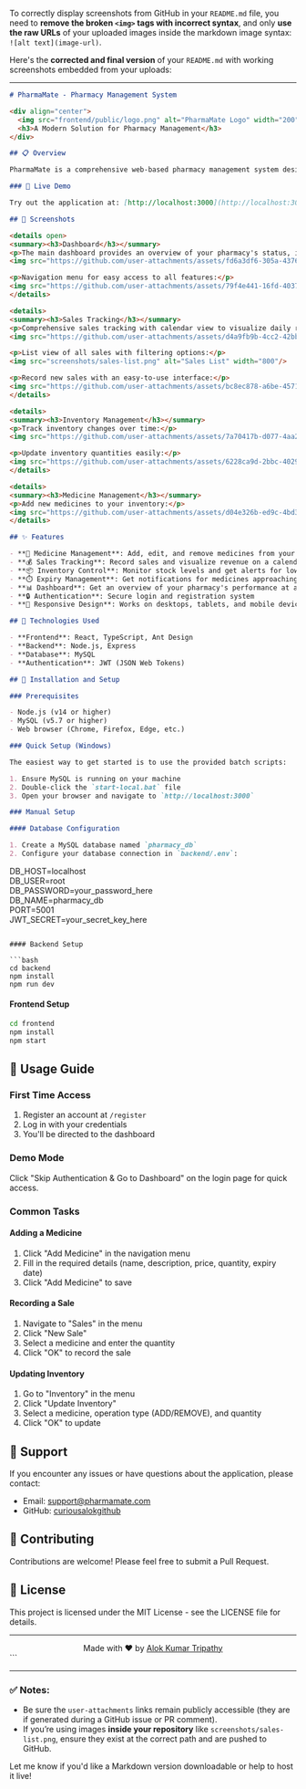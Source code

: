 To correctly display screenshots from GitHub in your `README.md` file, you need to **remove the broken `<img>` tags with incorrect syntax**, and only **use the raw URLs** of your uploaded images inside the markdown image syntax: `![alt text](image-url)`.

Here's the **corrected and final version** of your `README.md` with working screenshots embedded from your uploads:

---

```markdown
# PharmaMate - Pharmacy Management System

<div align="center">
  <img src="frontend/public/logo.png" alt="PharmaMate Logo" width="200" height="200" style="border-radius: 10px;">
  <h3>A Modern Solution for Pharmacy Management</h3>
</div>

## 📋 Overview

PharmaMate is a comprehensive web-based pharmacy management system designed to streamline operations for pharmacies of all sizes. It provides a user-friendly interface for managing inventory, tracking sales, monitoring expiring medicines, and more.

### 🌟 Live Demo

Try out the application at: [http://localhost:3000](http://localhost:3000)

## 📸 Screenshots

<details open>
<summary><h3>Dashboard</h3></summary>
<p>The main dashboard provides an overview of your pharmacy's status, including total medicines, low stock items, expiring medicines, and revenue information.</p>
<img src="https://github.com/user-attachments/assets/fd6a3df6-305a-4376-8737-484df2db8f45" alt="Dashboard" width="800"/>

<p>Navigation menu for easy access to all features:</p>
<img src="https://github.com/user-attachments/assets/79f4e441-16fd-4037-8009-d4c28e5e91ac" alt="Navigation Menu" width="400"/>
</details>

<details>
<summary><h3>Sales Tracking</h3></summary>
<p>Comprehensive sales tracking with calendar view to visualize daily revenue:</p>
<img src="https://github.com/user-attachments/assets/d4a9fb9b-4cc2-42bb-928c-aed0fd4eafa6" alt="Sales Calendar" width="800"/>

<p>List view of all sales with filtering options:</p>
<img src="screenshots/sales-list.png" alt="Sales List" width="800"/>

<p>Record new sales with an easy-to-use interface:</p>
<img src="https://github.com/user-attachments/assets/bc8ec878-a6be-4571-88cf-6b17c6cdd9de" alt="Record Sale" width="500"/>
</details>

<details>
<summary><h3>Inventory Management</h3></summary>
<p>Track inventory changes over time:</p>
<img src="https://github.com/user-attachments/assets/7a70417b-d077-4aa2-9882-f34ee7fd808a" alt="Inventory Logs" width="800"/>

<p>Update inventory quantities easily:</p>
<img src="https://github.com/user-attachments/assets/6228ca9d-2bbc-4029-9e7f-cc2b02345aa2" alt="Update Inventory" width="500"/>
</details>

<details>
<summary><h3>Medicine Management</h3></summary>
<p>Add new medicines to your inventory:</p>
<img src="https://github.com/user-attachments/assets/d04e326b-ed9c-4bd3-8c50-8827475f949f" alt="Add Medicine" width="800"/>
</details>

## ✨ Features

- **💊 Medicine Management**: Add, edit, and remove medicines from your inventory  
- **💰 Sales Tracking**: Record sales and visualize revenue on a calendar view  
- **📦 Inventory Control**: Monitor stock levels and get alerts for low stock items  
- **⏱️ Expiry Management**: Get notifications for medicines approaching expiry dates  
- **📊 Dashboard**: Get an overview of your pharmacy's performance at a glance  
- **🔒 Authentication**: Secure login and registration system  
- **📱 Responsive Design**: Works on desktops, tablets, and mobile devices  

## 🚀 Technologies Used

- **Frontend**: React, TypeScript, Ant Design  
- **Backend**: Node.js, Express  
- **Database**: MySQL  
- **Authentication**: JWT (JSON Web Tokens)  

## 🔧 Installation and Setup

### Prerequisites

- Node.js (v14 or higher)  
- MySQL (v5.7 or higher)  
- Web browser (Chrome, Firefox, Edge, etc.)  

### Quick Setup (Windows)

The easiest way to get started is to use the provided batch scripts:

1. Ensure MySQL is running on your machine  
2. Double-click the `start-local.bat` file  
3. Open your browser and navigate to `http://localhost:3000`  

### Manual Setup

#### Database Configuration

1. Create a MySQL database named `pharmacy_db`  
2. Configure your database connection in `backend/.env`:

```
DB_HOST=localhost  
DB_USER=root  
DB_PASSWORD=your_password_here  
DB_NAME=pharmacy_db  
PORT=5001  
JWT_SECRET=your_secret_key_here  
```

#### Backend Setup

```bash
cd backend
npm install
npm run dev
```

#### Frontend Setup

```bash
cd frontend
npm install
npm start
```

## 📖 Usage Guide

### First Time Access

1. Register an account at `/register`  
2. Log in with your credentials  
3. You'll be directed to the dashboard  

### Demo Mode

Click "Skip Authentication & Go to Dashboard" on the login page for quick access.

### Common Tasks

#### Adding a Medicine

1. Click "Add Medicine" in the navigation menu  
2. Fill in the required details (name, description, price, quantity, expiry date)  
3. Click "Add Medicine" to save  

#### Recording a Sale

1. Navigate to "Sales" in the menu  
2. Click "New Sale"  
3. Select a medicine and enter the quantity  
4. Click "OK" to record the sale  

#### Updating Inventory

1. Go to "Inventory" in the menu  
2. Click "Update Inventory"  
3. Select a medicine, operation type (ADD/REMOVE), and quantity  
4. Click "OK" to update  

## 💬 Support

If you encounter any issues or have questions about the application, please contact:

- Email: support@pharmamate.com  
- GitHub: [curiousalokgithub](https://github.com/curiousalokgithub)

## 🔄 Contributing

Contributions are welcome! Please feel free to submit a Pull Request.

## 📄 License

This project is licensed under the MIT License - see the LICENSE file for details.

---

<div align="center">
  Made with ❤️ by <a href="https://github.com/curiousalokgithub">Alok Kumar Tripathy</a>
</div>
```

---

### ✅ Notes:

- Be sure the `user-attachments` links remain publicly accessible (they are if generated during a GitHub issue or PR comment).
- If you’re using images **inside your repository** like `screenshots/sales-list.png`, ensure they exist at the correct path and are pushed to GitHub.

Let me know if you'd like a Markdown version downloadable or help to host it live!
